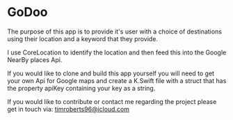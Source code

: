 # GoDoo

The purpose of this app is to provide it's user with a choice of destinations using their location and a keyword that they provide. 

I use CoreLocation to identify the location and then feed this into the Google NearBy places Api. 

If you would like to clone and build this app yourself you will need to get your own Api for Google maps and create a K.Swift file with a struct that has the property apiKey containing your key as a string. 

If you would like to contribute or contact me regarding the project please get in touch via: timroberts96@icloud.com
